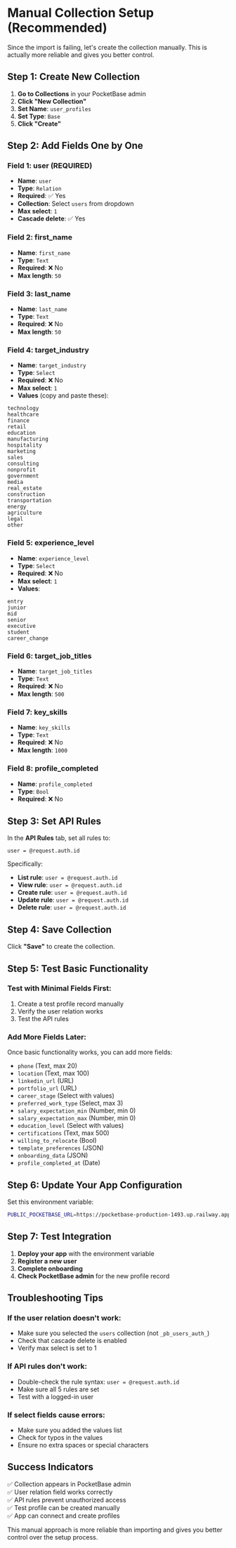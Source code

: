 # Manual Collection Setup (Recommended)

Since the import is failing, let's create the collection manually. This is actually more reliable and gives you better control.

## Step 1: Create New Collection

1. **Go to Collections** in your PocketBase admin
2. **Click "New Collection"**
3. **Set Name**: `user_profiles`
4. **Set Type**: `Base`
5. **Click "Create"**

## Step 2: Add Fields One by One

### Field 1: user (REQUIRED)
- **Name**: `user`
- **Type**: `Relation`
- **Required**: ✅ Yes
- **Collection**: Select `users` from dropdown
- **Max select**: `1`
- **Cascade delete**: ✅ Yes

### Field 2: first_name
- **Name**: `first_name`
- **Type**: `Text`
- **Required**: ❌ No
- **Max length**: `50`

### Field 3: last_name
- **Name**: `last_name`
- **Type**: `Text`
- **Required**: ❌ No
- **Max length**: `50`

### Field 4: target_industry
- **Name**: `target_industry`
- **Type**: `Select`
- **Required**: ❌ No
- **Max select**: `1`
- **Values** (copy and paste these):
```
technology
healthcare
finance
retail
education
manufacturing
hospitality
marketing
sales
consulting
nonprofit
government
media
real_estate
construction
transportation
energy
agriculture
legal
other
```

### Field 5: experience_level
- **Name**: `experience_level`
- **Type**: `Select`
- **Required**: ❌ No
- **Max select**: `1`
- **Values**:
```
entry
junior
mid
senior
executive
student
career_change
```

### Field 6: target_job_titles
- **Name**: `target_job_titles`
- **Type**: `Text`
- **Required**: ❌ No
- **Max length**: `500`

### Field 7: key_skills
- **Name**: `key_skills`
- **Type**: `Text`
- **Required**: ❌ No
- **Max length**: `1000`

### Field 8: profile_completed
- **Name**: `profile_completed`
- **Type**: `Bool`
- **Required**: ❌ No

## Step 3: Set API Rules

In the **API Rules** tab, set all rules to:
```
user = @request.auth.id
```

Specifically:
- **List rule**: `user = @request.auth.id`
- **View rule**: `user = @request.auth.id`
- **Create rule**: `user = @request.auth.id`
- **Update rule**: `user = @request.auth.id`
- **Delete rule**: `user = @request.auth.id`

## Step 4: Save Collection

Click **"Save"** to create the collection.

## Step 5: Test Basic Functionality

### Test with Minimal Fields First:
1. Create a test profile record manually
2. Verify the user relation works
3. Test the API rules

### Add More Fields Later:
Once basic functionality works, you can add more fields:
- `phone` (Text, max 20)
- `location` (Text, max 100)
- `linkedin_url` (URL)
- `portfolio_url` (URL)
- `career_stage` (Select with values)
- `preferred_work_type` (Select, max 3)
- `salary_expectation_min` (Number, min 0)
- `salary_expectation_max` (Number, min 0)
- `education_level` (Select with values)
- `certifications` (Text, max 500)
- `willing_to_relocate` (Bool)
- `template_preferences` (JSON)
- `onboarding_data` (JSON)
- `profile_completed_at` (Date)

## Step 6: Update Your App Configuration

Set this environment variable:
```bash
PUBLIC_POCKETBASE_URL=https://pocketbase-production-1493.up.railway.app
```

## Step 7: Test Integration

1. **Deploy your app** with the environment variable
2. **Register a new user**
3. **Complete onboarding**
4. **Check PocketBase admin** for the new profile record

## Troubleshooting Tips

### If the user relation doesn't work:
- Make sure you selected the `users` collection (not `_pb_users_auth_`)
- Check that cascade delete is enabled
- Verify max select is set to 1

### If API rules don't work:
- Double-check the rule syntax: `user = @request.auth.id`
- Make sure all 5 rules are set
- Test with a logged-in user

### If select fields cause errors:
- Make sure you added the values list
- Check for typos in the values
- Ensure no extra spaces or special characters

## Success Indicators

✅ Collection appears in PocketBase admin  
✅ User relation field works correctly  
✅ API rules prevent unauthorized access  
✅ Test profile can be created manually  
✅ App can connect and create profiles  

This manual approach is more reliable than importing and gives you better control over the setup process.